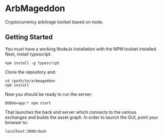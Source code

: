 # ArbMageddon
Cryptocurrency arbitrage toolset based on node.

## Getting Started
You must have a working NodeJs installation with the NPM toolset installed.  Next, install typescript:

`npm install -g typescript`

Clone the repository and:

```
cd /path/to/arbmageddon
npm install
```

Now you should be ready to run the server:

`DEBUG=app:* npm start`

That launches the back end server which connects to the various exchanges and builds the asset graph.  In order to launch the GUI, point your browser to:

`localhost:3000/dash`